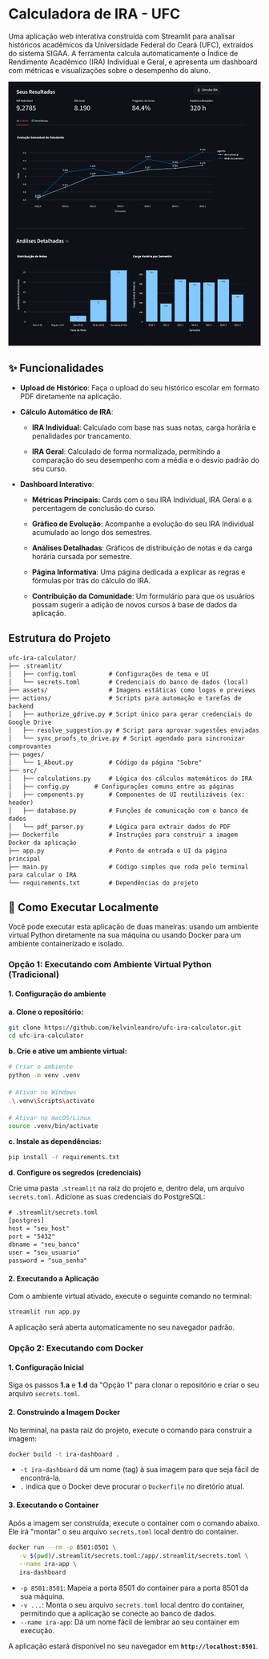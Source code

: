 # Calculadora de IRA - UFC

Uma aplicação web interativa construída com Streamlit para analisar históricos acadêmicos da Universidade Federal do Ceará (UFC), extraídos do sistema SIGAA. A ferramenta calcula automaticamente o Índice de Rendimento Acadêmico (IRA) Individual e Geral, e apresenta um dashboard com métricas e visualizações sobre o desempenho do aluno.

![preview](./assets/preview.png)

## ✨ Funcionalidades

- **Upload de Histórico**: Faça o upload do seu histórico escolar em formato PDF diretamente na aplicação.

- **Cálculo Automático de IRA**:

  - **IRA Individual**: Calculado com base nas suas notas, carga horária e penalidades por trancamento.

  - **IRA Geral**: Calculado de forma normalizada, permitindo a comparação do seu desempenho com a média e o desvio padrão do seu curso.

- **Dashboard Interativo**:

  - **Métricas Principais**: Cards com o seu IRA Individual, IRA Geral e a percentagem de conclusão do curso.

  - **Gráfico de Evolução**: Acompanhe a evolução do seu IRA Individual acumulado ao longo dos semestres.

  - **Análises Detalhadas**: Gráficos de distribuição de notas e da carga horária cursada por semestre.

  - **Página Informativa**: Uma página dedicada a explicar as regras e fórmulas por trás do cálculo do IRA.

  - **Contribuição da Comunidade**: Um formulário para que os usuários possam sugerir a adição de novos cursos à base de dados da aplicação.

## Estrutura do Projeto

```
ufc-ira-calculator/
├── .streamlit/
│   ├── config.toml         # Configurações de tema e UI
│   └── secrets.toml        # Credenciais do banco de dados (local)
├── assets/                 # Imagens estáticas como logos e previews
├── actions/                # Scripts para automação e tarefas de backend
│   ├── authorize_gdrive.py # Script único para gerar credenciais do Google Drive
│   ├── resolve_suggestion.py # Script para aprovar sugestões enviadas
│   └── sync_proofs_to_drive.py # Script agendado para sincronizar comprovantes
├── pages/
│   └── 1_About.py          # Código da página "Sobre"
├── src/
│   ├── calculations.py     # Lógica dos cálculos matemáticos do IRA
│   ├── config.py       # Configurações comuns entre as páginas
│   ├── components.py       # Componentes de UI reutilizáveis (ex: header)
│   ├── database.py         # Funções de comunicação com o banco de dados
│   └── pdf_parser.py       # Lógica para extrair dados do PDF
├── Dockerfile              # Instruções para construir a imagem Docker da aplicação
├── app.py                  # Ponto de entrada e UI da página principal
├── main.py                 # Código simples que roda pelo terminal para calcular o IRA
└── requirements.txt        # Dependências do projeto
```

## 🚀 Como Executar Localmente

Você pode executar esta aplicação de duas maneiras: usando um ambiente virtual Python diretamente na sua máquina ou usando Docker para um ambiente containerizado e isolado.

### Opção 1: Executando com Ambiente Virtual Python (Tradicional)

#### 1. Configuração do ambiente

**a. Clone o repositório:**

```sh
git clone https://github.com/kelvinleandro/ufc-ira-calculator.git
cd ufc-ira-calculator
```

**b. Crie e ative um ambiente virtual:**

```sh
# Criar o ambiente
python -m venv .venv

# Ativar no Windows
.\.venv\Scripts\activate

# Ativar no macOS/Linux
source .venv/bin/activate
```

**c. Instale as dependências:**

```sh
pip install -r requirements.txt
```

**d. Configure os segredos (credenciais)**

Crie uma pasta `.streamlit` na raiz do projeto e, dentro dela, um arquivo `secrets.toml`. Adicione as suas credenciais do PostgreSQL:

```
# .streamlit/secrets.toml
[postgres]
host = "seu_host"
port = "5432"
dbname = "seu_banco"
user = "seu_usuario"
password = "sua_senha"
```

#### 2. Executando a Aplicação

Com o ambiente virtual ativado, execute o seguinte comando no terminal:

```sh
streamlit run app.py
```

A aplicação será aberta automaticamente no seu navegador padrão.

### Opção 2: Executando com Docker

#### 1. Configuração Inicial

Siga os passos **1.a** e **1.d** da "Opção 1" para clonar o repositório e criar o seu arquivo `secrets.toml`.

#### 2. Construindo a Imagem Docker

No terminal, na pasta raiz do projeto, execute o comando para construir a imagem:

```bash
docker build -t ira-dashboard .
```

- `-t ira-dashboard` dá um nome (tag) à sua imagem para que seja fácil de encontrá-la.
- `.` indica que o Docker deve procurar o `Dockerfile` no diretório atual.

#### 3. Executando o Container

Após a imagem ser construída, execute o container com o comando abaixo. Ele irá "montar" o seu arquivo `secrets.toml` local dentro do container.

```bash
docker run --rm -p 8501:8501 \
   -v $(pwd)/.streamlit/secrets.toml:/app/.streamlit/secrets.toml \
   --name ira-app \
   ira-dashboard
```

- `-p 8501:8501`: Mapeia a porta 8501 do container para a porta 8501 da sua máquina.
- `-v ...`: Monta o seu arquivo `secrets.toml` local dentro do container, permitindo que a aplicação se conecte ao banco de dados.
- `--name ira-app`: Dá um nome fácil de lembrar ao seu container em execução.

A aplicação estará disponível no seu navegador em **`http://localhost:8501`**.
